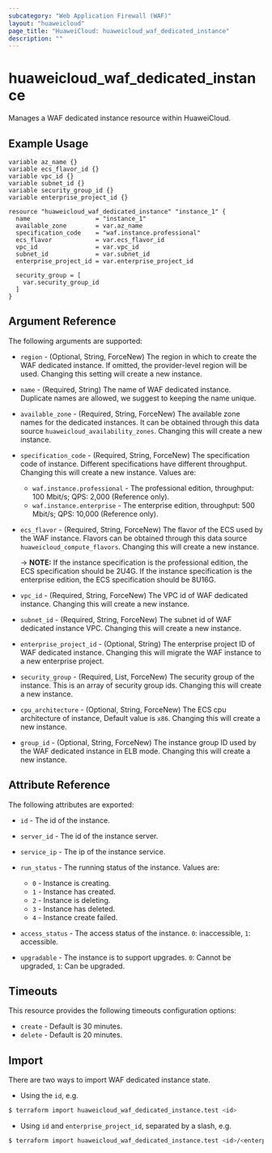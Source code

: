 ```yaml
---
subcategory: "Web Application Firewall (WAF)"
layout: "huaweicloud"
page_title: "HuaweiCloud: huaweicloud_waf_dedicated_instance"
description: ""
---
```


# huaweicloud_waf_dedicated_instance

Manages a WAF dedicated instance resource within HuaweiCloud.

## Example Usage

```hcl
variable az_name {}
variable ecs_flavor_id {}
variable vpc_id {}
variable subnet_id {}
variable security_group_id {}
variable enterprise_project_id {}

resource "huaweicloud_waf_dedicated_instance" "instance_1" {
  name                  = "instance_1"
  available_zone        = var.az_name
  specification_code    = "waf.instance.professional"
  ecs_flavor            = var.ecs_flavor_id
  vpc_id                = var.vpc_id
  subnet_id             = var.subnet_id
  enterprise_project_id = var.enterprise_project_id

  security_group = [
    var.security_group_id
  ]
}
```

## Argument Reference

The following arguments are supported:

* `region` - (Optional, String, ForceNew) The region in which to create the WAF dedicated instance. If omitted, the
  provider-level region will be used. Changing this setting will create a new instance.

* `name` - (Required, String) The name of WAF dedicated instance. Duplicate names are allowed, we suggest to keeping the
  name unique.

* `available_zone` - (Required, String, ForceNew) The available zone names for the dedicated instances. It can be
  obtained through this data source `huaweicloud_availability_zones`. Changing this will create a new instance.

* `specification_code` - (Required, String, ForceNew) The specification code of instance. Different specifications have
  different throughput. Changing this will create a new instance. Values are:
  + `waf.instance.professional` - The professional edition, throughput: 100 Mbit/s; QPS: 2,000 (Reference only).
  + `waf.instance.enterprise` - The enterprise edition, throughput: 500 Mbit/s; QPS: 10,000 (Reference only).

* `ecs_flavor` - (Required, String, ForceNew) The flavor of the ECS used by the WAF instance. Flavors can be obtained
  through this data source `huaweicloud_compute_flavors`. Changing this will create a new instance.

  -> **NOTE:** If the instance specification is the professional edition, the ECS specification should be 2U4G. If the
  instance specification is the enterprise edition, the ECS specification should be 8U16G.

* `vpc_id` - (Required, String, ForceNew) The VPC id of WAF dedicated instance. Changing this will create a new
  instance.

* `subnet_id` - (Required, String, ForceNew) The subnet id of WAF dedicated instance VPC. Changing this will create a
  new instance.

* `enterprise_project_id` - (Optional, String) The enterprise project ID of WAF dedicated instance. Changing this
  will migrate the WAF instance to a new enterprise project.

* `security_group` - (Required, List, ForceNew) The security group of the instance. This is an array of security group
  ids. Changing this will create a new instance.

* `cpu_architecture` - (Optional, String, ForceNew) The ECS cpu architecture of instance, Default value is `x86`.
  Changing this will create a new instance.

* `group_id` - (Optional, String, ForceNew) The instance group ID used by the WAF dedicated instance in ELB mode.
  Changing this will create a new instance.

## Attribute Reference

The following attributes are exported:

* `id` - The id of the instance.

* `server_id` - The id of the instance server.

* `service_ip` - The ip of the instance service.

* `run_status` - The running status of the instance. Values are:
  + `0` - Instance is creating.
  + `1` - Instance has created.
  + `2` - Instance is deleting.
  + `3` - Instance has deleted.
  + `4` - Instance create failed.

* `access_status` - The access status of the instance. `0`: inaccessible, `1`: accessible.

* `upgradable` - The instance is to support upgrades. `0`: Cannot be upgraded, `1`: Can be upgraded.

## Timeouts

This resource provides the following timeouts configuration options:

* `create` - Default is 30 minutes.
* `delete` - Default is 20 minutes.

## Import

There are two ways to import WAF dedicated instance state.

* Using the `id`, e.g.

```bash
$ terraform import huaweicloud_waf_dedicated_instance.test <id>
```

* Using `id` and `enterprise_project_id`, separated by a slash, e.g.

```bash
$ terraform import huaweicloud_waf_dedicated_instance.test <id>/<enterprise_project_id>
```
